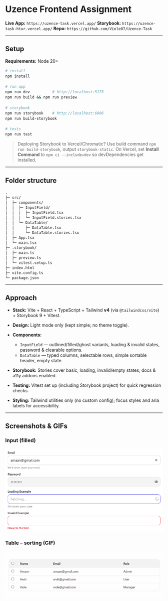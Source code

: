 # Uzence Frontend Assignment

**Live App:** `https://uzence-task.vercel.app/`
**Storybook:** `https://uzence-task-htur.vercel.app/`
**Repo:** `https://github.com/Viole07/Uzence-Task`

---

## Setup

**Requirements:** Node 20+

```bash
# install
npm install

# run app
npm run dev          # http://localhost:5173
npm run build && npm run preview

# storybook
npm run storybook    # http://localhost:6006
npm run build-storybook

# tests
npm run test
```

> Deploying Storybook to Vercel/Chromatic?
> Use build command `npm run build-storybook`, output `storybook-static`.
> On Vercel, set **Install Command** to `npm ci --include=dev` so devDependencies get installed.

---

## Folder structure

```
.
├─ src/
│  ├─ components/
│  │  ├─ InputField/
│  │  │  ├─ InputField.tsx
│  │  │  └─ InputField.stories.tsx
│  │  └─ DataTable/
│  │     ├─ DataTable.tsx
│  │     └─ DataTable.stories.tsx
│  ├─ App.tsx
│  └─ main.tsx
├─ .storybook/
│  ├─ main.ts
│  ├─ preview.ts
│  └─ vitest.setup.ts
├─ index.html
├─ vite.config.ts
└─ package.json
```

---

## Approach

* **Stack:** Vite + React + TypeScript + Tailwind **v4** (via `@tailwindcss/vite`) + Storybook 9 + Vitest.
* **Design:** Light mode only (kept simple; no theme toggle).
* **Components:**

  * `InputField` — outlined/filled/ghost variants, loading & invalid states, password & clearable options.
  * `DataTable` — typed columns, selectable rows, simple sortable header, empty state.
* **Storybook:** Stories cover basic, loading, invalid/empty states; docs & a11y addons enabled.
* **Testing:** Vitest set up (including Storybook project) for quick regression checks.
* **Styling:** Tailwind utilities only (no custom config); focus styles and aria labels for accessibility.

---

## Screenshots & GIFs

### Input (filled)
<img src="./docs/screenshots/input-entered.png" alt="Input field – filled" width="900" />

### Table – sorting (GIF)
<img src="./docs/screenshots/table-sort.gif" alt="Table – sorting" width="520" />
